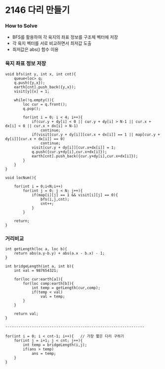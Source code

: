 # 2146 다리 만들기
### How to Solve
- BFS를 활용하여 각 육지의 좌표 정보를 구조체 벡터에 저장
- 각 육지 벡터를 서로 비교하면서 최저값 도출
- 최저값은 abs() 함수 이용

### 육지 좌표 정보 저장
    void bfs(int y, int x, int cnt){
        queue<loc> q;
        q.push({y,x});
        earth[cnt].push_back({y,x});
        visit[y][x] = 1;

        while(!q.empty()){
            loc cur = q.front();
            q.pop();

            for(int i = 0; i < 4; i++){
                if(cur.y + dy[i] < 0 || cur.y + dy[i] > N-1 || cur.x + dx[i] < 0 || cur.x + dx[i] > N-1)
                    continue;
                if(visit[cur.y + dy[i]][cur.x + dx[i]] == 1 || map[cur.y + dy[i]][cur.x + dx[i]] == 0)
                    continue;
                visit[cur.y + dy[i]][cur.x+dx[i]] = 1;
                q.push({cur.y+dy[i],cur.x+dx[i]});
                earth[cnt].push_back({cur.y+dy[i],cur.x+dx[i]});
            }
        }
    }

    void locNum(){
        
        for(int i = 0;i<N;i++)
            for(int j = 0; j < N; j++){
                if(map[i][j] == 1 && visit[i][j] == 0){
                    bfs(i,j,cnt);
                    cnt++;
                }
            }

        return;
    }

### 거리비교
    int getLength(loc a, loc b){
        return abs(a.y-b.y) + abs(a.x - b.x) - 1;
    }

    int bridgeLength(int a, int b){
        int val = 987654321;

        for(loc cur:earth[a]){
            for(loc comp:earth[b]){
                int temp = getLength(cur,comp);
                if(temp < val)
                    val = temp;
            }
        }

        return val;
    }

    ---------------------------------------------------------------

    for(int i = 0; i < cnt-1; i++){   // 가장 짧은 다리 구하기
        for(int j = i+1; j < cnt; j++){
            int temp = bridgeLength(i,j);
            if(ans > temp)
                ans = temp;
        }
    }